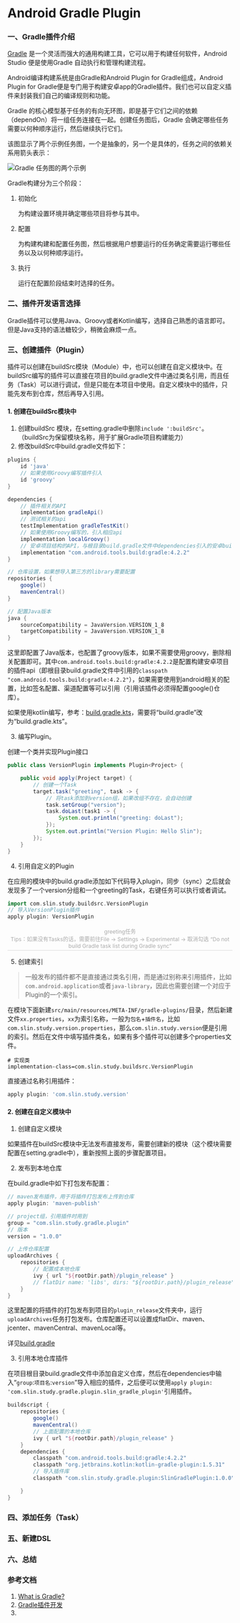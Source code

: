 # Android Gradle Plugin



### 一、Gradle插件介绍

[Gradle](http://www.gradle.org/) 是一个灵活而强大的通用构建工具，它可以用于构建任何软件，Android Studio 便是使用Gradle 自动执行和管理构建流程。

Android编译构建系统是由Gradle和Android Plugin for Gradle组成，Android Plugin for Gradle便是专门用于构建安卓app的Gradle插件。我们也可以自定义插件来封装我们自己的编译规则和功能。

Gradle 的核心模型基于任务的有向无环图，即是基于它们之间的依赖（dependOn）将一组任务连接在一起。创建任务图后，Gradle 会确定哪些任务需要以何种顺序运行，然后继续执行它们。

该图显示了两个示例任务图，一个是抽象的，另一个是具体的，任务之间的依赖关系用箭头表示：

![ *Gradle 任务图的两个示例*](https://docs.gradle.org/current/userguide/img/task-dag-examples.png)

Gradle构建分为三个阶段：

1. 初始化

   为构建设置环境并确定哪些项目将参与其中。

2. 配置

   为构建构建和配置任务图，然后根据用户想要运行的任务确定需要运行哪些任务以及以何种顺序运行。

3. 执行

   运行在配置阶段结束时选择的任务。



### 二、插件开发语言选择

Gradle插件可以使用Java、Groovy或者Kotlin编写，选择自己熟悉的语言即可。但是Java支持的语法糖较少，稍微会麻烦一点。



### 三、创建插件（Plugin）

插件可以创建在buildSrc模块（Module）中，也可以创建在自定义模块中。在buildSrc编写的插件可以直接在项目的build.gradle文件中通过类名引用，而且任务（Task）可以进行调试，但是只能在本项目中使用。自定义模块中的插件，只能先发布到仓库，然后再导入引用。

#### 1. 创建在buildSrc模块中

1. 创建buildSrc 模块，在setting.gradle中删除`include ':buildSrc'`。（buildSrc为保留模块名称，用于扩展Gradle项目构建能力）
2. 修改buildSrc中build.gradle文件如下：

```groovy
plugins {
    id 'java'
    // 如果使用Groovy编写插件引入
    id 'groovy'
}

dependencies {
    // 插件相关的API
    implementation gradleApi()
    // 测试相关的api
    testImplementation gradleTestKit()
    // 如果使用Groovy编写的，引入相应api
    implementation localGroovy()
    // 安卓项目结构的API，与根目录build.gradle文件中dependencies引入的安卓build插件一致。
    implementation "com.android.tools.build:gradle:4.2.2"
}

// 仓库设置，如果想导入第三方的library需要配置
repositories {
    google()
    mavenCentral()
}

// 配置Java版本
java {
    sourceCompatibility = JavaVersion.VERSION_1_8
    targetCompatibility = JavaVersion.VERSION_1_8
}
```

这里即配置了Java版本，也配置了groovy版本，如果不需要使用groovy，删除相关配置即可。其中`com.android.tools.build:gradle:4.2.2`是配置构建安卓项目的插件api（即根目录build.gradle文件中引用的`classpath "com.android.tools.build:gradle:4.2.2"`），如果需要使用到android相关的配置，比如签名配置、渠道配置等可以引用（引用该插件必须得配置google()仓库）。

如果使用kotlin编写，参考：[build.gradle.kts](https://github.com/dxslin/SlinLibrary/blob/master/buildSrc/build.gradle.kts)，需要将“build.gradle”改为“build.gradle.kts”。

3. 编写Plugin。

创建一个类并实现Plugin<Project>接口

```java
public class VersionPlugin implements Plugin<Project> {

    public void apply(Project target) {
        // 创建一个Task
        target.task("greeting", task -> {
            // 将task添加到version组，如果改组不存在，会自动创建
            task.setGroup("version");
            task.doLast(task1 -> {
                System.out.println("greeting: doLast");
            });
            System.out.println("Version Plugin: Hello Slin");
        });
    }
}
```

4. 引用自定义的Plugin

在应用的模块中的build.gradle添加如下代码导入plugin，同步（sync）之后就会发现多了一个version分组和一个greeting的Task，右键任务可以执行或者调试。

```groovy
import com.slin.study.buildsrc.VersionPlugin
// 导入VersionPlugin插件
apply plugin: VersionPlugin
```

<center>
    <img style="border-radius: 0.3125em;
    box-shadow: 0 2px 4px 0 rgba(34,36,38,.12),0 2px 10px 0 rgba(34,36,38,.08);" 
    src="https://raw.githubusercontent.com/dxslin/SlinNotes/main/docs/assets/img/image-20211104201805797.png"  alt=""/>
    <br>
    <div style="font-size:12px; color:orange; border-bottom: 1px solid #d9d9d9;display: inline-block;color: #aaa;padding: 2px;">
      greeting任务<br>
        Tips：如果没有Tasks的话，需要前往File -> Settings -> Experimental -> 取消勾选 “Do not build Gradle task list during Gradle sync”
  	</div>
</center>





5. 创建索引

> 一般发布的插件都不是直接通过类名引用，而是通过别称来引用插件，比如`com.android.application`或者`java-library`，因此也需要创建一个对应于Plugin的一个索引。

在模块下面新建`src/main/resources/META-INF/gradle-plugins/`目录，然后新建文件`xx.properties`，`xx`为索引名称，一般为`包名`+`插件名`，比如`com.slin.study.version.properties`，那么`com.slin.study.version`便是引用的索引。然后在文件中填写插件类名，如果有多个插件可以创建多个properties文件。

```properties
# 实现类
implementation-class=com.slin.study.buildsrc.VersionPlugin
```

直接通过名称引用插件：

```groovy
apply plugin: 'com.slin.study.version'
```



#### 2. 创建在自定义模块中

1. 创建自定义模块

如果插件在buildSrc模块中无法发布直接发布，需要创建新的模块（这个模块需要配置在setting.gradle中），重新按照上面的步骤配置项目。

2. 发布到本地仓库

在build.gradle中如下打包发布配置：

```groovy
// maven发布插件，用于将插件打包发布上传到仓库
apply plugin: 'maven-publish'

// project组，引用插件时用到
group = "com.slin.study.gradle.plugin"
// 版本
version = "1.0.0"

// 上传仓库配置
uploadArchives {
    repositories {
        // 配置成本地仓库
        ivy { url "${rootDir.path}/plugin_release" }
        // flatDir name: 'libs', dirs: "${rootDir.path}/plugin_release"
    }
}
```

这里配置的将插件的打包发布到项目的`plugin_release`文件夹中，运行`uploadArchives`任务打包发布。仓库配置还可以设置成flatDir、maven、jcenter、mavenCentral、mavenLocal等。

详见[build.gradle](https://github.com/dxslin/PluginStudy/blob/master/SlinGradlePlugin/build.gradle)

3. 引用本地仓库插件

在项目根目录build.gradle文件中添加自定义仓库，然后在dependencies中输入“`group`:`项目名`:`version`”导入相应的插件，之后便可以使用`apply plugin: 'com.slin.study.gradle.plugin.slin_gradle_plugin'`引用插件。

```groovy
buildscript {
    repositories {
        google()
        mavenCentral()
        // 上面配置的本地仓库
        ivy { url "${rootDir.path}/plugin_release" }
    }
    dependencies {
        classpath "com.android.tools.build:gradle:4.2.2"
        classpath "org.jetbrains.kotlin:kotlin-gradle-plugin:1.5.31"
		// 导入插件库
        classpath "com.slin.study.gradle.plugin:SlinGradlePlugin:1.0.0"

    }
}
```



### 四、添加任务（Task）







### 五、新建DSL







### 六、总结



### 参考文档

1. [What is Gradle?](https://docs.gradle.org/current/userguide/what_is_gradle.html)
2. [Gradle插件开发](https://www.jianshu.com/p/3c59eded8155)
3. 

